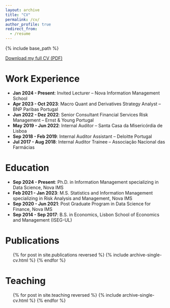 ```yaml
---
layout: archive
title: "CV"
permalink: /cv/
author_profile: true
redirect_from:
  - /resume
---
```


{% include base_path %}

[Download my full CV (PDF)](https://raw.githubusercontent.com/BernardoRaimundo/BernardoRaimundo.github.io/master/files/Curriculum%20Vitae.pdf)

Work Experience
======
- **Jan 2024 - Present**: Invited Lecturer – Nova Information Management School
- **Apr 2023 - Oct 2023**: Macro Quant and Derivatives Strategy Analyst – BNP Paribas Portugal
- **Jun 2022 - Dez 2022**: Senior Consultant Financial Services Risk Management – Ernst & Young Portugal
- **May 2019 - Jun 2022**: Internal Auditor – Santa Casa da Misericórdia de Lisboa
- **Sep 2018 - Feb 2019**: Internal Auditor Assistant – Deloitte Portugal
- **Jul 2017 - Aug 2018**: Internal Auditor Trainee – Associação Nacional das Farmácias

Education
======
- **Sep 2024 - Present**: Ph.D. in Information Management specializing in Data Science, Nova IMS
- **Feb 2021 - Jan 2023**: M.S. Statistics and Information Management specializing in Risk Analysis and Management, Nova IMS
- **Sep 2020 - Jun 2021**: Post Graduate Program in Data Science for Finance, Nova IMS
- **Sep 2014 - Sep 2017**: B.S. in Economics, Lisbon School of Economics and Management (ISEG-UL)


<!--  
Skills
======
* Skill 1
* Skill 2
  * Sub-skill 2.1
  * Sub-skill 2.2
  * Sub-skill 2.3
* Skill 3
-->

Publications
======
  <ul>{% for post in site.publications reversed %}
    {% include archive-single-cv.html %}
  {% endfor %}</ul>

<!--  
Talks
======
  <ul>{% for post in site.talks reversed %}
    {% include archive-single-talk-cv.html  %}
  {% endfor %}</ul>
  
-->

Teaching
======
  <ul>{% for post in site.teaching reversed %}
    {% include archive-single-cv.html %}
  {% endfor %}</ul>
  

<!--    
Service and leadership
======
* Currently signed in to 43 different slack teams

-->

